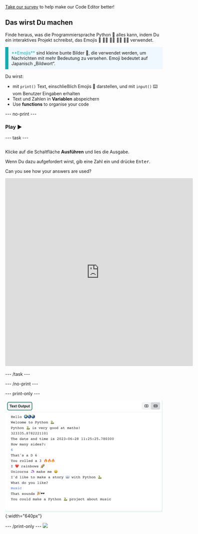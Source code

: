 <div class="c-survey-banner" style="width:100%">
  <a class="c-survey-banner__link" href="https://form.raspberrypi.org/f/code-editor-feedback" target="_blank">Take our survey</a> to help make our Code Editor better!
</div>

## Das wirst Du machen

Finde heraus, was die Programmiersprache Python 🐍 alles kann, indem Du ein interaktives Projekt schreibst, das Emojis 🙌 🙌🏼 🙌🏽 🙌🏾 🙌🏿 verwendet.

<p style="border-left: solid; border-width:10px; border-color: #0faeb0; background-color: aliceblue; padding: 10px;">
<span style="color: #0faeb0">**Emojis**</span> sind kleine bunte Bilder 🥰, die verwendet werden, um Nachrichten mit mehr Bedeutung zu versehen. Emoji bedeutet auf Japanisch „Bildwort“.
</p>

Du wirst:

+ mit `print()` Text, einschließlich Emojis 🚀 darstellen, und mit `input()` ⌨️ vom Benutzer Eingaben erhalten
+ Text und Zahlen in **Variablen** abspeichern
+ Use **functions** to organise your code

--- no-print ---

### Play ▶️

--- task ---

<div style="display: flex; flex-wrap: wrap">
<div style="flex-basis: 175px; flex-grow: 1">  

Klicke auf die Schaltfläche **Ausführen** und lies die Ausgabe.

  Wenn Du dazu aufgefordert wirst, gib eine Zahl ein und drücke <kbd>Enter</kbd>. 

Can you see how your answers are used?

<iframe src="https://editor.raspberrypi.org/en/embed/viewer/hello-world-solution" width="600" height="600" frameborder="0" marginwidth="0" marginheight="0" allowfullscreen>
</iframe>
</div>
</div>

--- /task ---

--- /no-print ---

--- print-only ---

![Completed project showing example code on the code editor](images/showcase_static.png){:width="640px"}

--- /print-only --- ![](http://code.org/api/hour/begin_codeclub_hworld.png)